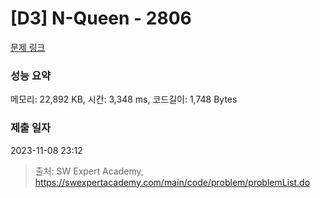 # [D3] N-Queen - 2806 

[문제 링크](https://swexpertacademy.com/main/code/problem/problemDetail.do?contestProbId=AV7GKs06AU0DFAXB) 

### 성능 요약

메모리: 22,892 KB, 시간: 3,348 ms, 코드길이: 1,748 Bytes

### 제출 일자

2023-11-08 23:12



> 출처: SW Expert Academy, https://swexpertacademy.com/main/code/problem/problemList.do